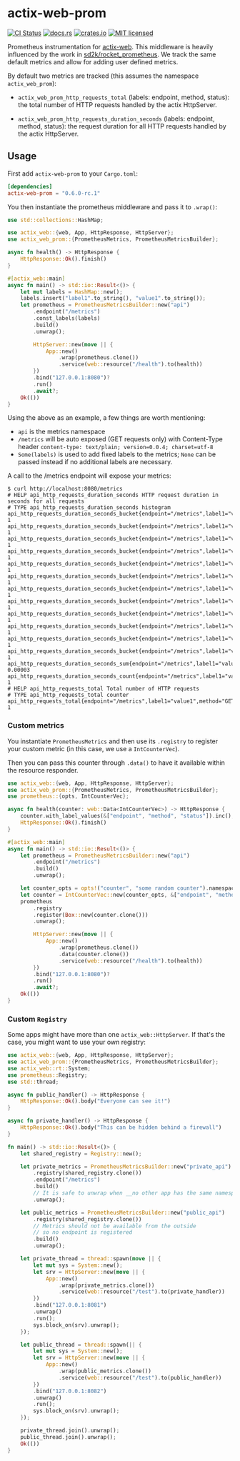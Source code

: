 # actix-web-prom

[![CI Status](https://github.com/nlopes/actix-web-prom/workflows/Test/badge.svg)](https://github.com/nlopes/actix-web-prom/actions)
[![docs.rs](https://docs.rs/actix-web-prom/badge.svg)](https://docs.rs/actix-web-prom)
[![crates.io](https://img.shields.io/crates/v/actix-web-prom.svg)](https://crates.io/crates/actix-web-prom)
[![MIT licensed](https://img.shields.io/badge/license-MIT-blue.svg)](https://github.com/nlopes/actix-web-prom/blob/master/LICENSE)

Prometheus instrumentation for [actix-web](https://github.com/actix/actix-web). This middleware is heavily influenced by the work in [sd2k/rocket_prometheus](https://github.com/sd2k/rocket_prometheus). We track the same default metrics and allow for adding user defined metrics.

By default two metrics are tracked (this assumes the namespace `actix_web_prom`):

  - `actix_web_prom_http_requests_total` (labels: endpoint, method, status): the total number
   of HTTP requests handled by the actix HttpServer.

  - `actix_web_prom_http_requests_duration_seconds` (labels: endpoint, method, status): the
   request duration for all HTTP requests handled by the actix HttpServer.


## Usage

First add `actix-web-prom` to your `Cargo.toml`:

```toml
[dependencies]
actix-web-prom = "0.6.0-rc.1"
```

You then instantiate the prometheus middleware and pass it to `.wrap()`:

```rust
use std::collections::HashMap;

use actix_web::{web, App, HttpResponse, HttpServer};
use actix_web_prom::{PrometheusMetrics, PrometheusMetricsBuilder};

async fn health() -> HttpResponse {
    HttpResponse::Ok().finish()
}

#[actix_web::main]
async fn main() -> std::io::Result<()> {
    let mut labels = HashMap::new();
    labels.insert("label1".to_string(), "value1".to_string());
    let prometheus = PrometheusMetricsBuilder::new("api")
        .endpoint("/metrics")
        .const_labels(labels)
        .build()
        .unwrap();

        HttpServer::new(move || {
            App::new()
                .wrap(prometheus.clone())
                .service(web::resource("/health").to(health))
        })
        .bind("127.0.0.1:8080")?
        .run()
        .await?;
    Ok(())
}
```

Using the above as an example, a few things are worth mentioning:
 - `api` is the metrics namespace
 - `/metrics` will be auto exposed (GET requests only) with Content-Type header `content-type: text/plain; version=0.0.4; charset=utf-8`
 - `Some(labels)` is used to add fixed labels to the metrics; `None` can be passed instead
  if no additional labels are necessary.


A call to the /metrics endpoint will expose your metrics:

```shell
$ curl http://localhost:8080/metrics
# HELP api_http_requests_duration_seconds HTTP request duration in seconds for all requests
# TYPE api_http_requests_duration_seconds histogram
api_http_requests_duration_seconds_bucket{endpoint="/metrics",label1="value1",method="GET",status="200",le="0.005"} 1
api_http_requests_duration_seconds_bucket{endpoint="/metrics",label1="value1",method="GET",status="200",le="0.01"} 1
api_http_requests_duration_seconds_bucket{endpoint="/metrics",label1="value1",method="GET",status="200",le="0.025"} 1
api_http_requests_duration_seconds_bucket{endpoint="/metrics",label1="value1",method="GET",status="200",le="0.05"} 1
api_http_requests_duration_seconds_bucket{endpoint="/metrics",label1="value1",method="GET",status="200",le="0.1"} 1
api_http_requests_duration_seconds_bucket{endpoint="/metrics",label1="value1",method="GET",status="200",le="0.25"} 1
api_http_requests_duration_seconds_bucket{endpoint="/metrics",label1="value1",method="GET",status="200",le="0.5"} 1
api_http_requests_duration_seconds_bucket{endpoint="/metrics",label1="value1",method="GET",status="200",le="1"} 1
api_http_requests_duration_seconds_bucket{endpoint="/metrics",label1="value1",method="GET",status="200",le="2.5"} 1
api_http_requests_duration_seconds_bucket{endpoint="/metrics",label1="value1",method="GET",status="200",le="5"} 1
api_http_requests_duration_seconds_bucket{endpoint="/metrics",label1="value1",method="GET",status="200",le="10"} 1
api_http_requests_duration_seconds_bucket{endpoint="/metrics",label1="value1",method="GET",status="200",le="+Inf"} 1
api_http_requests_duration_seconds_sum{endpoint="/metrics",label1="value1",method="GET",status="200"} 0.00003
api_http_requests_duration_seconds_count{endpoint="/metrics",label1="value1",method="GET",status="200"} 1
# HELP api_http_requests_total Total number of HTTP requests
# TYPE api_http_requests_total counter
api_http_requests_total{endpoint="/metrics",label1="value1",method="GET",status="200"} 1
```

### Custom metrics

You instantiate `PrometheusMetrics` and then use its `.registry` to register your custom
metric (in this case, we use a `IntCounterVec`).

Then you can pass this counter through `.data()` to have it available within the resource
responder.

```rust
use actix_web::{web, App, HttpResponse, HttpServer};
use actix_web_prom::{PrometheusMetrics, PrometheusMetricsBuilder};
use prometheus::{opts, IntCounterVec};

async fn health(counter: web::Data<IntCounterVec>) -> HttpResponse {
    counter.with_label_values(&["endpoint", "method", "status"]).inc();
    HttpResponse::Ok().finish()
}

#[actix_web::main]
async fn main() -> std::io::Result<()> {
    let prometheus = PrometheusMetricsBuilder::new("api")
        .endpoint("/metrics")
        .build()
        .unwrap();

    let counter_opts = opts!("counter", "some random counter").namespace("api");
    let counter = IntCounterVec::new(counter_opts, &["endpoint", "method", "status"]).unwrap();
    prometheus
        .registry
        .register(Box::new(counter.clone()))
        .unwrap();

        HttpServer::new(move || {
            App::new()
                .wrap(prometheus.clone())
                .data(counter.clone())
                .service(web::resource("/health").to(health))
        })
        .bind("127.0.0.1:8080")?
        .run()
        .await?;
    Ok(())
}
```

### Custom `Registry`

Some apps might have more than one `actix_web::HttpServer`.
If that's the case, you might want to use your own registry:

```rust
use actix_web::{web, App, HttpResponse, HttpServer};
use actix_web_prom::{PrometheusMetrics, PrometheusMetricsBuilder};
use actix_web::rt::System;
use prometheus::Registry;
use std::thread;

async fn public_handler() -> HttpResponse {
    HttpResponse::Ok().body("Everyone can see it!")
}

async fn private_handler() -> HttpResponse {
    HttpResponse::Ok().body("This can be hidden behind a firewall")
}

fn main() -> std::io::Result<()> {
    let shared_registry = Registry::new();

    let private_metrics = PrometheusMetricsBuilder::new("private_api")
        .registry(shared_registry.clone())
        .endpoint("/metrics")
        .build()
        // It is safe to unwrap when __no other app has the same namespace__
        .unwrap();

    let public_metrics = PrometheusMetricsBuilder::new("public_api")
        .registry(shared_registry.clone())
        // Metrics should not be available from the outside
        // so no endpoint is registered
        .build()
        .unwrap();

    let private_thread = thread::spawn(move || {
        let mut sys = System::new();
        let srv = HttpServer::new(move || {
            App::new()
                .wrap(private_metrics.clone())
                .service(web::resource("/test").to(private_handler))
        })
        .bind("127.0.0.1:8081")
        .unwrap()
        .run();
        sys.block_on(srv).unwrap();
    });

    let public_thread = thread::spawn(|| {
        let mut sys = System::new();
        let srv = HttpServer::new(move || {
            App::new()
                .wrap(public_metrics.clone())
                .service(web::resource("/test").to(public_handler))
        })
        .bind("127.0.0.1:8082")
        .unwrap()
        .run();
        sys.block_on(srv).unwrap();
    });

    private_thread.join().unwrap();
    public_thread.join().unwrap();
    Ok(())
}

```

